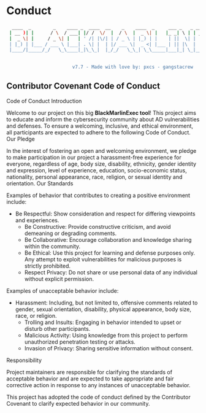 # Conduct

```sh
  ____  _        _    ____ _  ____  __    _    ____  _     ___ _   _ _______  _______ ____ 
 | __ )| |      / \  / ___| |/ /  \/  |  / \  |  _ \| |   |_ _| \ | | ____\ \/ / ____/ ___|
 |  _ \| |     / _ \| |   | ' /| |\/| | / _ \ | |_) | |    | ||  \| |  _|  \  /|  _|| |    
 | |_) | |___ / ___ \ |___| . \| |  | |/ ___ \|  _ <| |___ | || |\  | |___ /  \| |__| |___ 
 |____/|_____/_/   \_\____|_|\_\_|  |_/_/   \_\_| \_\_____|___|_| \_|_____/_/\_\_____\____|
                                                                                           
                                    
                        v7.7 - Made with love by: pxcs - gangstacrew                                                          
```

## Contributor Covenant Code of Conduct

Code of Conduct
Introduction

Welcome to our project on this big **BlackMarlinExec tool**! This project aims to educate and inform the cybersecurity community about AD vulnerabilities and defenses. To ensure a welcoming, inclusive, and ethical environment, all participants are expected to adhere to the following Code of Conduct.
Our Pledge

In the interest of fostering an open and welcoming environment, we pledge to make participation in our project a harassment-free experience for everyone, regardless of age, body size, disability, ethnicity, gender identity and expression, level of experience, education, socio-economic status, nationality, personal appearance, race, religion, or sexual identity and orientation.
Our Standards

Examples of behavior that contributes to creating a positive environment include:

- Be Respectful: Show consideration and respect for differing viewpoints and experiences.
  - Be Constructive: Provide constructive criticism, and avoid demeaning or degrading comments.
  - Be Collaborative: Encourage collaboration and knowledge sharing within the community.
  - Be Ethical: Use this project for learning and defense purposes only. Any attempt to exploit vulnerabilities for malicious purposes is strictly prohibited.
  - Respect Privacy: Do not share or use personal data of any individual without explicit permission.

Examples of unacceptable behavior include:

- Harassment: Including, but not limited to, offensive comments related to gender, sexual orientation, disability, physical appearance, body size, race, or religion.
   - Trolling and Insults: Engaging in behavior intended to upset or disturb other participants.
   - Malicious Activity: Using knowledge from this project to perform unauthorized penetration testing or attacks.
   - Invasion of Privacy: Sharing sensitive information without consent.

Responsibility

Project maintainers are responsible for clarifying the standards of acceptable behavior and are expected to take appropriate and fair corrective action in response to any instances of unacceptable behavior.

This project has adopted the code of conduct defined by the Contributor Covenant to clarify expected behavior in our community.
